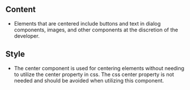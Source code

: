 
## Content
* Elements that are centered include buttons and text in dialog components, images, and other components
at the discretion of the developer.


## Style

* The center component is used for centering elements without needing to utilize the center property in css. The css center
property is not needed and should be avoided when utilizing this component.

